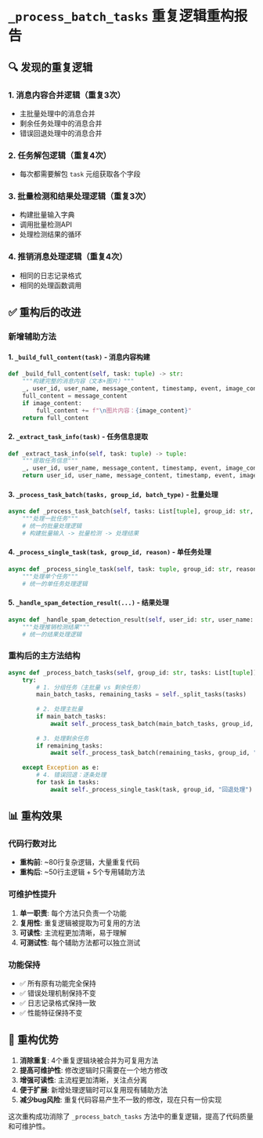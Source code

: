# `_process_batch_tasks` 重复逻辑重构报告

## 🔍 发现的重复逻辑

### 1. **消息内容合并逻辑**（重复3次）
- 主批量处理中的消息合并
- 剩余任务处理中的消息合并  
- 错误回退处理中的消息合并

### 2. **任务解包逻辑**（重复4次）
- 每次都需要解包 `task` 元组获取各个字段

### 3. **批量检测和结果处理逻辑**（重复3次）
- 构建批量输入字典
- 调用批量检测API
- 处理检测结果的循环

### 4. **推销消息处理逻辑**（重复4次）
- 相同的日志记录格式
- 相同的处理函数调用

## ✅ 重构后的改进

### 新增辅助方法

#### 1. `_build_full_content(task)` - 消息内容构建
```python
def _build_full_content(self, task: tuple) -> str:
    """构建完整的消息内容（文本+图片）"""
    _, user_id, user_name, message_content, timestamp, event, image_content = task
    full_content = message_content
    if image_content:
        full_content += f"\n图片内容：{image_content}"
    return full_content
```

#### 2. `_extract_task_info(task)` - 任务信息提取
```python
def _extract_task_info(self, task: tuple) -> tuple:
    """提取任务信息"""
    _, user_id, user_name, message_content, timestamp, event, image_content = task
    return user_id, user_name, message_content, timestamp, event, image_content
```

#### 3. `_process_task_batch(tasks, group_id, batch_type)` - 批量处理
```python
async def _process_task_batch(self, tasks: List[tuple], group_id: str, batch_type: str):
    """处理一批任务"""
    # 统一的批量处理逻辑
    # 构建批量输入 -> 批量检测 -> 处理结果
```

#### 4. `_process_single_task(task, group_id, reason)` - 单任务处理
```python
async def _process_single_task(self, task: tuple, group_id: str, reason: str):
    """处理单个任务"""
    # 统一的单任务处理逻辑
```

#### 5. `_handle_spam_detection_result(...)` - 结果处理
```python
async def _handle_spam_detection_result(self, user_id: str, user_name: str, group_id: str, event, context: str):
    """处理推销检测结果"""
    # 统一的结果处理逻辑
```

### 重构后的主方法结构

```python
async def _process_batch_tasks(self, group_id: str, tasks: List[tuple]):
    try:
        # 1. 分组任务（主批量 vs 剩余任务）
        main_batch_tasks, remaining_tasks = self._split_tasks(tasks)
        
        # 2. 处理主批量
        if main_batch_tasks:
            await self._process_task_batch(main_batch_tasks, group_id, "主批量")
        
        # 3. 处理剩余任务
        if remaining_tasks:
            await self._process_task_batch(remaining_tasks, group_id, "剩余任务")
            
    except Exception as e:
        # 4. 错误回退：逐条处理
        for task in tasks:
            await self._process_single_task(task, group_id, "回退处理")
```

## 📊 重构效果

### 代码行数对比
- **重构前**: ~80行复杂逻辑，大量重复代码
- **重构后**: ~50行主逻辑 + 5个专用辅助方法

### 可维护性提升
1. **单一职责**: 每个方法只负责一个功能
2. **复用性**: 重复逻辑被提取为可复用的方法
3. **可读性**: 主流程更加清晰，易于理解
4. **可测试性**: 每个辅助方法都可以独立测试

### 功能保持
- ✅ 所有原有功能完全保持
- ✅ 错误处理机制保持不变
- ✅ 日志记录格式保持一致
- ✅ 性能特征保持不变

## 🎯 重构优势

1. **消除重复**: 4个重复逻辑块被合并为可复用方法
2. **提高可维护性**: 修改逻辑时只需要在一个地方修改
3. **增强可读性**: 主流程更加清晰，关注点分离
4. **便于扩展**: 新增处理逻辑时可以复用现有辅助方法
5. **减少bug风险**: 重复代码容易产生不一致的修改，现在只有一份实现

这次重构成功消除了 `_process_batch_tasks` 方法中的重复逻辑，提高了代码质量和可维护性。
